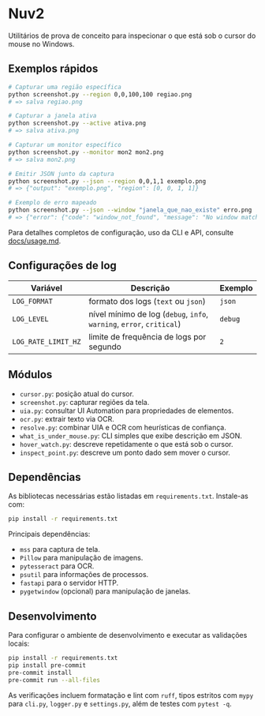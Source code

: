 # Nuv2

Utilitários de prova de conceito para inspecionar o que está sob o cursor do mouse no Windows.

## Exemplos rápidos

```sh
# Capturar uma região específica
python screenshot.py --region 0,0,100,100 regiao.png
# => salva regiao.png

# Capturar a janela ativa
python screenshot.py --active ativa.png
# => salva ativa.png

# Capturar um monitor específico
python screenshot.py --monitor mon2 mon2.png
# => salva mon2.png

# Emitir JSON junto da captura
python screenshot.py --json --region 0,0,1,1 exemplo.png
# => {"output": "exemplo.png", "region": [0, 0, 1, 1]}

# Exemplo de erro mapeado
python screenshot.py --json --window "janela_que_nao_existe" erro.png
# => {"error": {"code": "window_not_found", "message": "No window matches pattern"}}
```

Para detalhes completos de configuração, uso da CLI e API, consulte [docs/usage.md](docs/usage.md).

<a id="log-config"></a>
## Configurações de log

| Variável | Descrição | Exemplo |
|---------|-----------|---------|
| `LOG_FORMAT` | formato dos logs (`text` ou `json`) | `json` |
| `LOG_LEVEL` | nível mínimo de log (`debug`, `info`, `warning`, `error`, `critical`) | `debug` |
| `LOG_RATE_LIMIT_HZ` | limite de frequência de logs por segundo | `2` |

## Módulos

- `cursor.py`: posição atual do cursor.
- `screenshot.py`: capturar regiões da tela.
- `uia.py`: consultar UI Automation para propriedades de elementos.
- `ocr.py`: extrair texto via OCR.
- `resolve.py`: combinar UIA e OCR com heurísticas de confiança.
- `what_is_under_mouse.py`: CLI simples que exibe descrição em JSON.
- `hover_watch.py`: descreve repetidamente o que está sob o cursor.
- `inspect_point.py`: descreve um ponto dado sem mover o cursor.

## Dependências

As bibliotecas necessárias estão listadas em `requirements.txt`. Instale-as com:

```sh
pip install -r requirements.txt
```

Principais dependências:

- `mss` para captura de tela.
- `Pillow` para manipulação de imagens.
- `pytesseract` para OCR.
- `psutil` para informações de processos.
- `fastapi` para o servidor HTTP.
- `pygetwindow` (opcional) para manipulação de janelas.

## Desenvolvimento

Para configurar o ambiente de desenvolvimento e executar as validações locais:

```sh
pip install -r requirements.txt
pip install pre-commit
pre-commit install
pre-commit run --all-files
```

As verificações incluem formatação e lint com `ruff`, tipos estritos com `mypy` para
`cli.py`, `logger.py` e `settings.py`, além de testes com `pytest -q`.

